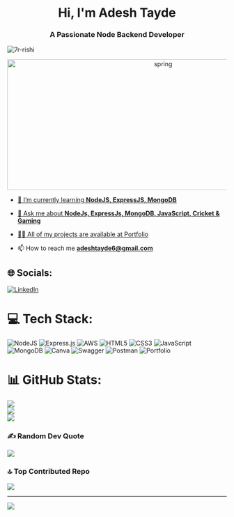 <h1 align="center">Hi, I'm Adesh Tayde</h1>
<h3 align="center">A Passionate Node Backend Developer</h3>
<p align="left"><img src="https://komarev.com/ghpvc/?username=7r-rishi&label=Profile%20views&color=0e75b6&style=flat" alt="7r-rishi"/></p>
<p align="left"><a href="https://twitter.com/" target="blank">
	
<div align="center">
	<img align="center" src="https://i.ytimg.com/vi/_4kLioMoMrk/maxresdefault.jpg" alt="spring"  width="700" height="300">	
</div>


	
- 🌱 I’m currently learning **NodeJS, ExpressJS, MongoDB**

- 💬 Ask me about **NodeJs, ExpressJs, MongoDB, JavaScript, Cricket & Gaming**

- 👨‍💻 All of my projects are available at [Portfolio]()
 
- 📫 How to reach me **adeshtayde6@gmail.com**
                   

                     


## 🌐 Socials:
	

[![LinkedIn](https://img.shields.io/badge/LinkedIn-%230077B5.svg?logo=linkedin&logoColor=white)](https://linkedin.com/in/https://www.linkedin.com/in/adesh-tayde-b4b06121b/) 



# 💻 Tech Stack:
![NodeJS](https://img.shields.io/badge/node.js-6DA55F?style=for-the-badge&logo=node.js&logoColor=white) ![Express.js](https://img.shields.io/badge/express.js-%23404d59.svg?style=for-the-badge&logo=express&logoColor=%2361DAFB) ![AWS](https://img.shields.io/badge/AWS-%23FF9900.svg?style=for-the-badge&logo=amazon-aws&logoColor=white) ![HTML5](https://img.shields.io/badge/html5-%23E34F26.svg?style=for-the-badge&logo=html5&logoColor=white) ![CSS3](https://img.shields.io/badge/css3-%231572B6.svg?style=for-the-badge&logo=css3&logoColor=white) ![JavaScript](https://img.shields.io/badge/javascript-%23323330.svg?style=for-the-badge&logo=javascript&logoColor=%23F7DF1E) ![MongoDB](https://img.shields.io/badge/MongoDB-%234ea94b.svg?style=for-the-badge&logo=mongodb&logoColor=white) ![Canva](https://img.shields.io/badge/Canva-%2300C4CC.svg?style=for-the-badge&logo=Canva&logoColor=white) ![Swagger](https://img.shields.io/badge/-Swagger-%23Clojure?style=for-the-badge&logo=swagger&logoColor=white) ![Postman](https://img.shields.io/badge/Postman-FF6C37?style=for-the-badge&logo=postman&logoColor=white) ![Portfolio](https://img.shields.io/badge/Portfolio-%23000000.svg?style=for-the-badge&logo=firefox&logoColor=#FF7139)
# 📊 GitHub Stats:
![](https://github-readme-stats.vercel.app/api?username=Adesh856&theme=dark&hide_border=false&include_all_commits=true&count_private=true)<br/>
![](https://github-readme-streak-stats.herokuapp.com/?user=Adesh856&theme=dark&hide_border=false)<br/>
![](https://github-readme-stats.vercel.app/api/top-langs/?username=Adesh856&theme=dark&hide_border=false&include_all_commits=true&count_private=true&layout=compact)

### ✍️ Random Dev Quote
![](https://quotes-github-readme.vercel.app/api?type=horizontal&theme=radical)

### 🔝 Top Contributed Repo
![](https://github-contributor-stats.vercel.app/api?username=Adesh856&limit=5&theme=dark&combine_all_yearly_contributions=true)

---
[![](https://visitcount.itsvg.in/api?id=Adesh856&icon=0&color=0)](https://visitcount.itsvg.in)

<!-- Proudly created with GPRM ( https://gprm.itsvg.in ) -->

